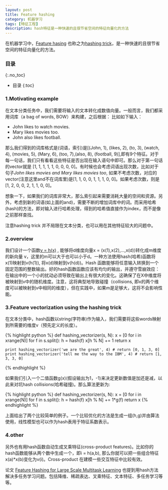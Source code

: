 ```yaml
---
layout: post
title: Feature hashing
category: 机器学习
tags: [特征工程]
description: hash特征是一种快速的且很节省空间的特征向量化的方法
---
```


在机器学习中，[Feature hasing](https://en.wikipedia.org/wiki/Feature_hashing) 也称之为[hashing trick](http://alex.smola.org/papers/2009/Weinbergeretal09.pdf)，是一种快速的且很节省空间的特征向量化的方法。

<!-- more -->

### 目录
{:.no_toc}

* 目录
{:toc}

### 1.Motivating example

在文本分类任务中，我们需要将输入的文本转化成数值向量。一般而言，我们都采用词库（a bag of words, BOW）来构建，之后根据：
比如如下输入：

- John likes to watch movies.
- Mary likes movies too.
- John also likes football.

那么我们得到的词库格式是(词语，索引)是[(John, 1), (likes, 2), (to, 3), (watch, 4), (movies, 5), (Mary, 6), (too, 7),(also, 8), (football, 9)],即有9个特征。对于每一句话，我们只有看看这些特征是否出现在输入语句中即可。那么对于第一句话的vector就是 [1, 1, 1, 1, 1, 0, 0, 0, 0]。有时候也会考虑词语出现次数，比如对于句子*John likes movies and Mary likes movies too*, 如果不考虑次数，对应的vector(注意这里and不在词库里)是[1, 1, 0, 0, 1, 1, 1, 0, 0]。如果考虑次数，则是[1, 2, 0, 0, 2, 1, 1, 0, 0]。

想象一下，如果我们的词库非常大，那么索引起来需要消耗大量的空间和资源。另外，考虑到新的词语(如上面的and)，需要不断的增加词库中的词。而采用哈希(hash)的方法，即对输入进行哈希处理，得到的哈希值直接作为index，而不是像之前那样查找。

注意hashing trick 并不局限在文本分类，也可以用在其他特征较大的问题中。

### 2.overview

我们设计一个函数[v = h(x)](http://metaoptimize.com/qa/questions/6943/what-is-the-hashing-trick) , 能够将d维度向量x = (x(1),x(2),...,x(d))转化成m维度的新向量 v，这里的m可以大于也可以小于d。一种方法使用hash(哈希)函数将x(1)映射到v(h(1)), 将x(d)映射到v(h(d))。Hash 函数能够将任意输入转换到一个固定范围的整数输出。好的hash函数函数应该有均匀的输出，并遵守雪崩效应：在输出中的一个小的扰动必须导致在输出上有很大的变化。这确保了在X中维度将被映射到v中的随机维度。注意，这将典型地导致碰撞（collisions, 即x的两个维度可以被映射到v中相同的维度），但在实践中，如果m是足够大，这将不会影响性能。

### 3.Feature vectorization using the hashing trick

在文本分类中，hash函数以string(字符串)作为输入，我们需要将这些words映射到所需要的维度v（预先定义的长度）。

{% highlight python %}
    def hashing_vectorizer(s, N):
        x = [0 for i in xrange(N)]
        for f in s.split():
             h = hash(f)
             x[h % N] += 1
        return x

    print hashing_vectorizer('we are the great', 4) # return [0, 1, 3, 0]
    print hashing_vectorizer('tell me the way to the IBM', 4) # return [1, 3, 3, 0]
{% endhighlight %}

如果我们引入一个二值函数g(x)(假设输出为1，-1)来决定更新数值是加还是减，以此来对坑hash collisions(哈希碰撞)。那么算法更新为:

{% highlight python %}
    def hashing_vectorizer(s, N):
        x = [0 for i in xrange(N)]
        for f in s.split():
            h = hash(f)
            x[h % N] += 1*g(f)
        return x
{% endhighlight %}

上面给出了两个比较简单的例子。一个比较优化的方法是生成一组(h,g)并由算法使用，线性模型也可以作为hash表用于特征系数表示。

### 4.other
另外也有用hash函数自动生成叉乘特征(cross-product features)。比如你的hash函数能够从两个数中生成一个，即i = h(a,b), 那么你就可以把一些组合特征x(a)*x(b)变化为v(i)。Cross-product 在建模一些交互特征中比较有效。

论文 [Feature Hashing for Large Scale Multitask Learning](http://alex.smola.org/papers/2009/Weinbergeretal09.pdf) 也提到用hash方法解决多任务学习问题。包括降维、稀疏表达、叉乘特征、文本特征、多任务学习等等。